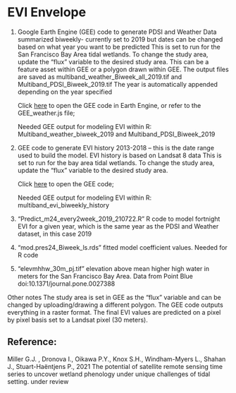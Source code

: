 # EVI Envelope

1) Google Earth Engine (GEE) code to generate PDSI and Weather Data summarized biweekly- currently set to 2019 but dates can be changed based on what year you want to be predicted
This is set to run for the San Francisco Bay Area tidal wetlands. To change the study area, update the “flux” variable to the desired study area. This can be a feature asset within GEE or a polygon drawn within GEE. 
The output files are saved as multiband_weather_Biweek_all_2019.tif and Multiband_PDSI_Biweek_2019.tif
The year is automatically appended depending on the year specified  

    Click [here](https://code.earthengine.google.com/dd287aa68b15dbfd7e9d8eab231d90de) to open the GEE code in Earth Engine, or refer to the GEE_weather.js file;
    
    Needed GEE output for modeling EVI within R: Multiband_weather_biweek_2019 and Multiband_PDSI_Biweek_2019

2) GEE code to generate EVI history 2013-2018 – this is the date range used to build the model. EVI history is based on Landsat 8 data 
This is set to run for the bay area tidal wetlands. To change the study area, update the “flux” variable to the desired study area. 

    Click [here](https://code.earthengine.google.com/571beaa40f5611b0680af94c8139d511) to open the GEE code;
    
    Needed GEE output for modeling EVI within R: multiband_evi_biweekly_history

3) “Predict_m24_every2week_2019_210722.R”     R code to model fortnight EVI for a given year, which is the same year as the PDSI and Weather dataset, in this case 2019

4) “mod.pres24_Biweek_ls.rds” fitted model coefficient values. Needed for R code

5) “elevmhhw_30m_pj.tif” elevation above mean higher high water in meters for the San Francisco Bay Area. Data from Point Blue doi:10.1371/journal.pone.0027388


Other notes
The study area is set in GEE as the “flux” variable and can be changed by uploading/drawing a different polygon. 
The GEE code outputs everything in a raster format. The final EVI values are predicted on a pixel by pixel basis set to a Landsat pixel (30 meters). 

## Reference:

Miller G.J. , Dronova I., Oikawa P.Y., Knox S.H., Windham-Myers L., Shahan J., Stuart-Haëntjens P., 2021 The potential of satellite remote sensing time series to uncover wetland phenology under unique challenges of tidal setting. under review
